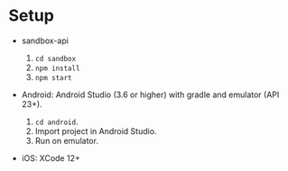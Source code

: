 # Setup
* sandbox-api
  1. `cd sandbox`
  2. `npm install`
  3. `npm start`
  
* Android: Android Studio (3.6 or higher) with gradle and emulator (API 23+).
  1. `cd android`.
  2. Import project in Android Studio.
  3. Run on emulator.
  
* iOS: XCode 12+
